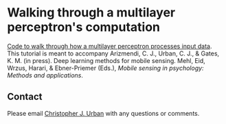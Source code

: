 # Walking through a multilayer perceptron's computation

[Code to walk through how a multilayer perceptron processes input data](https://github.com/cjurban/MobileSensing/blob/main/mlp_simulation.ipynb). This tutorial is meant to accompany Arizmendi, C. J., Urban, C. J., & Gates, K. M. (in press). Deep learning methods for mobile sensing. Mehl, Eid, Wrzus, Harari, & Ebner-Priemer (Eds.), *Mobile sensing in psychology: Methods and applications*.

## Contact

Please email [Christopher J. Urban](mailto:cjurban@live.unc.edu?subject=[MobileSensing]) with any questions or comments.
